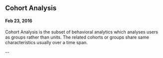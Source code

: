## Cohort Analysis
#### Feb 23, 2016

Cohort Analysis is the subset of behavioral analytics which analyses users as groups rather than units. The related cohorts or groups share same characteristics usually over a time span.

--
